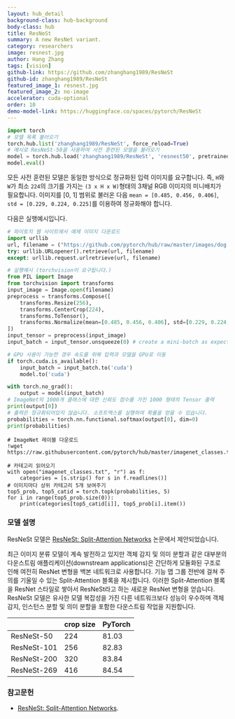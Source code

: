 ```yaml
---
layout: hub_detail
background-class: hub-background
body-class: hub
title: ResNeSt
summary: A new ResNet variant.
category: researchers
image: resnest.jpg
author: Hang Zhang
tags: [vision]
github-link: https://github.com/zhanghang1989/ResNeSt
github-id: zhanghang1989/ResNeSt
featured_image_1: resnest.jpg
featured_image_2: no-image
accelerator: cuda-optional
order: 10
demo-model-link: https://huggingface.co/spaces/pytorch/ResNeSt
---
```


```python
import torch
# 모델 목록 불러오기
torch.hub.list('zhanghang1989/ResNeSt', force_reload=True)
# 예시로 ResNeSt-50을 사용하여 사전 훈련된 모델을 불러오기
model = torch.hub.load('zhanghang1989/ResNeSt', 'resnest50', pretrained=True)
model.eval()
```

모든 사전 훈련된 모델은 동일한 방식으로 정규화된 입력 이미지를 요구합니다.
즉, `H`와 `W`가 최소 `224`의 크기를 가지는 `(3 x H x W)`형태의 3채널 RGB 이미지의 미니배치가 필요합니다. 
이미지를 [0, 1] 범위로 불러온 다음 `mean = [0.485, 0.456, 0.406]`, `std = [0.229, 0.224, 0.225]`를 이용하여 정규화해야 합니다.

다음은 실행예시입니다.

```python
# 파이토치 웹 사이트에서 예제 이미지 다운로드
import urllib
url, filename = ("https://github.com/pytorch/hub/raw/master/images/dog.jpg", "dog.jpg")
try: urllib.URLopener().retrieve(url, filename)
except: urllib.request.urlretrieve(url, filename)
```

```python
# 실행예시 (torchvision이 요구됩니다.)
from PIL import Image
from torchvision import transforms
input_image = Image.open(filename)
preprocess = transforms.Compose([
    transforms.Resize(256),
    transforms.CenterCrop(224),
    transforms.ToTensor(),
    transforms.Normalize(mean=[0.485, 0.456, 0.406], std=[0.229, 0.224, 0.225]),
])
input_tensor = preprocess(input_image)
input_batch = input_tensor.unsqueeze(0) # create a mini-batch as expected by the model

# GPU 사용이 가능한 경우 속도를 위해 입력과 모델을 GPU로 이동
if torch.cuda.is_available():
    input_batch = input_batch.to('cuda')
    model.to('cuda')

with torch.no_grad():
    output = model(input_batch)
# ImageNet의 1000개 클래스에 대한 신뢰도 점수를 가진 1000 형태의 Tensor 출력
print(output[0])
# 출력은 정규화되어있지 않습니다. 소프트맥스를 실행하여 확률을 얻을 수 있습니다.
probabilities = torch.nn.functional.softmax(output[0], dim=0)
print(probabilities)
```

```
# ImageNet 레이블 다운로드
!wget https://raw.githubusercontent.com/pytorch/hub/master/imagenet_classes.txt
```

```
# 카테고리 읽어오기
with open("imagenet_classes.txt", "r") as f:
    categories = [s.strip() for s in f.readlines()]
# 이미지마다 상위 카테고리 5개 보여주기
top5_prob, top5_catid = torch.topk(probabilities, 5)
for i in range(top5_prob.size(0)):
    print(categories[top5_catid[i]], top5_prob[i].item())
```

### 모델 설명

ResNeSt 모델은 [ResNeSt: Split-Attention Networks](https://arxiv.org/pdf/2004.08955.pdf) 논문에서 제안되었습니다.

최근 이미지 분류 모델이 계속 발전하고 있지만 객체 감지 및 의미 분할과 같은 대부분의 다운스트림 애플리케이션(downstream applications)은 간단하게 모듈화된 구조로 인해 여전히 ResNet 변형을 백본 네트워크로 사용합니다. 기능 맵 그룹 전반에 걸쳐 주의를 기울일 수 있는 Split-Attention 블록을 제시합니다. 이러한 Split-Attention 블록을 ResNet 스타일로 쌓아서 ResNeSt라고 하는 새로운 ResNet 변형을 얻습니다. ResNeSt 모델은 유사한 모델 복잡성을 가진 다른 네트워크보다 성능이 우수하며 객체 감지, 인스턴스 분할 및 의미 분할을 포함한 다운스트림 작업을 지원합니다.

|             | crop size | PyTorch |
|-------------|-----------|---------|
| ResNeSt-50  | 224       | 81.03   |
| ResNeSt-101 | 256       | 82.83   |
| ResNeSt-200 | 320       | 83.84   |
| ResNeSt-269 | 416       | 84.54   |

### 참고문헌

 - [ResNeSt: Split-Attention Networks](https://arxiv.org/abs/2004.08955).
